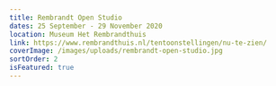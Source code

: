 ```yaml
---
title: Rembrandt Open Studio
dates: 25 September - 29 November 2020
location: Museum Het Rembrandthuis
link: https://www.rembrandthuis.nl/tentoonstellingen/nu-te-zien/
coverImage: /images/uploads/rembrandt-open-studio.jpg
sortOrder: 2
isFeatured: true
---
```


